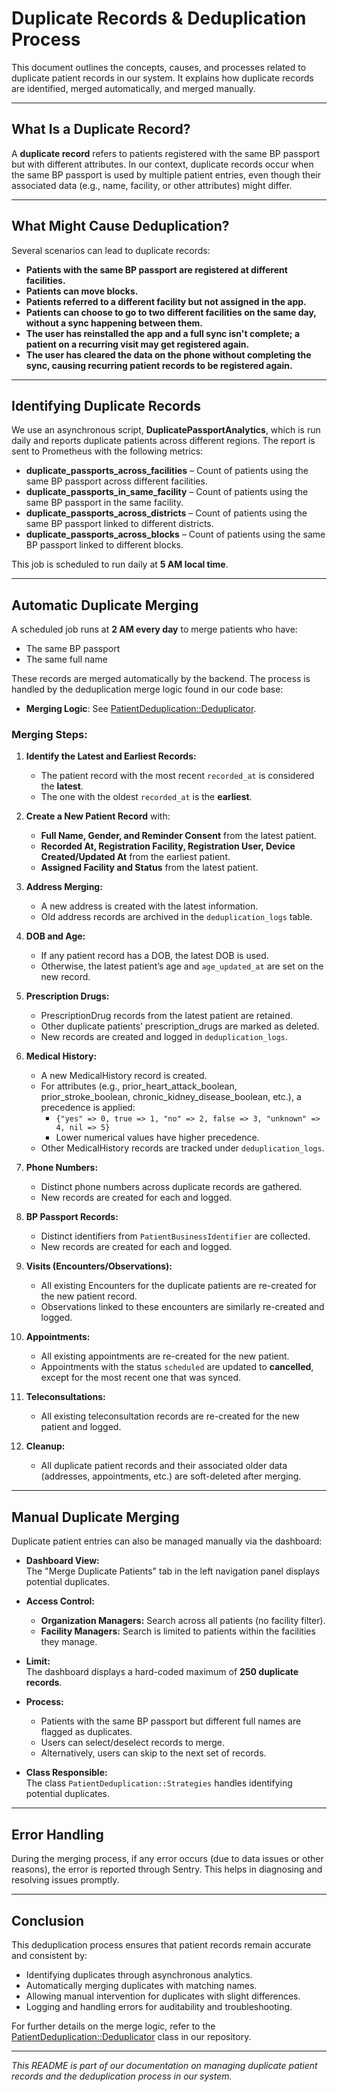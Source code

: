 # Duplicate Records & Deduplication Process

This document outlines the concepts, causes, and processes related to duplicate patient records in our system. It explains how duplicate records are identified, merged automatically, and merged manually.

---

## What Is a Duplicate Record?

A **duplicate record** refers to patients registered with the same BP passport but with different attributes. In our context, duplicate records occur when the same BP passport is used by multiple patient entries, even though their associated data (e.g., name, facility, or other attributes) might differ.

---

## What Might Cause Deduplication?

Several scenarios can lead to duplicate records:

- **Patients with the same BP passport are registered at different facilities.**
- **Patients can move blocks.**
- **Patients referred to a different facility but not assigned in the app.**
- **Patients can choose to go to two different facilities on the same day, without a sync happening between them.**
- **The user has reinstalled the app and a full sync isn't complete; a patient on a recurring visit may get registered again.**
- **The user has cleared the data on the phone without completing the sync, causing recurring patient records to be registered again.**

---

## Identifying Duplicate Records

We use an asynchronous script, **DuplicatePassportAnalytics**, which is run daily and reports duplicate patients across different regions. The report is sent to Prometheus with the following metrics:

- **duplicate_passports_across_facilities** – Count of patients using the same BP passport across different facilities.
- **duplicate_passports_in_same_facility** – Count of patients using the same BP passport in the same facility.
- **duplicate_passports_across_districts** – Count of patients using the same BP passport linked to different districts.
- **duplicate_passports_across_blocks** – Count of patients using the same BP passport linked to different blocks.

This job is scheduled to run daily at **5 AM local time**.

---

## Automatic Duplicate Merging

A scheduled job runs at **2 AM every day** to merge patients who have:
- The same BP passport
- The same full name

These records are merged automatically by the backend. The process is handled by the deduplication merge logic found in our code base:

- **Merging Logic**: See [PatientDeduplication::Deduplicator](https://github.com/simpledotorg/simple-server/blob/master/app/services/patient_deduplication/deduplicator.rb#L21).

### Merging Steps:

1. **Identify the Latest and Earliest Records:**
   - The patient record with the most recent `recorded_at` is considered the **latest**.
   - The one with the oldest `recorded_at` is the **earliest**.

2. **Create a New Patient Record** with:
   - **Full Name, Gender, and Reminder Consent** from the latest patient.
   - **Recorded At, Registration Facility, Registration User, Device Created/Updated At** from the earliest patient.
   - **Assigned Facility and Status** from the latest patient.

3. **Address Merging:**
   - A new address is created with the latest information.
   - Old address records are archived in the `deduplication_logs` table.

4. **DOB and Age:**
   - If any patient record has a DOB, the latest DOB is used.
   - Otherwise, the latest patient’s age and `age_updated_at` are set on the new record.

5. **Prescription Drugs:**
   - PrescriptionDrug records from the latest patient are retained.
   - Other duplicate patients’ prescription_drugs are marked as deleted.
   - New records are created and logged in `deduplication_logs`.

6. **Medical History:**
   - A new MedicalHistory record is created.
   - For attributes (e.g., prior_heart_attack_boolean, prior_stroke_boolean, chronic_kidney_disease_boolean, etc.), a precedence is applied:
     - `{"yes" => 0, true => 1, "no" => 2, false => 3, "unknown" => 4, nil => 5}`
     - Lower numerical values have higher precedence.
   - Other MedicalHistory records are tracked under `deduplication_logs`.

7. **Phone Numbers:**
   - Distinct phone numbers across duplicate records are gathered.
   - New records are created for each and logged.

8. **BP Passport Records:**
   - Distinct identifiers from `PatientBusinessIdentifier` are collected.
   - New records are created for each and logged.

9. **Visits (Encounters/Observations):**
   - All existing Encounters for the duplicate patients are re-created for the new patient record.
   - Observations linked to these encounters are similarly re-created and logged.

10. **Appointments:**
    - All existing appointments are re-created for the new patient.
    - Appointments with the status `scheduled` are updated to **cancelled**, except for the most recent one that was synced.

11. **Teleconsultations:**
    - All existing teleconsultation records are re-created for the new patient and logged.

12. **Cleanup:**
    - All duplicate patient records and their associated older data (addresses, appointments, etc.) are soft-deleted after merging.

---

## Manual Duplicate Merging

Duplicate patient entries can also be managed manually via the dashboard:

- **Dashboard View:**  
  The "Merge Duplicate Patients" tab in the left navigation panel displays potential duplicates.
  
- **Access Control:**
  - **Organization Managers:** Search across all patients (no facility filter).
  - **Facility Managers:** Search is limited to patients within the facilities they manage.

- **Limit:**  
  The dashboard displays a hard-coded maximum of **250 duplicate records**.

- **Process:**
  - Patients with the same BP passport but different full names are flagged as duplicates.
  - Users can select/deselect records to merge.
  - Alternatively, users can skip to the next set of records.

- **Class Responsible:**  
  The class `PatientDeduplication::Strategies` handles identifying potential duplicates.

---

## Error Handling

During the merging process, if any error occurs (due to data issues or other reasons), the error is reported through Sentry. This helps in diagnosing and resolving issues promptly.

---

## Conclusion

This deduplication process ensures that patient records remain accurate and consistent by:
- Identifying duplicates through asynchronous analytics.
- Automatically merging duplicates with matching names.
- Allowing manual intervention for duplicates with slight differences.
- Logging and handling errors for auditability and troubleshooting.

For further details on the merge logic, refer to the [PatientDeduplication::Deduplicator](https://github.com/simpledotorg/simple-server/blob/master/app/services/patient_deduplication/deduplicator.rb#L21) class in our repository.

---

*This README is part of our documentation on managing duplicate patient records and the deduplication process in our system.*
